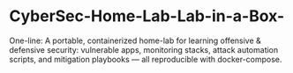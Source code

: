 # CyberSec-Home-Lab-Lab-in-a-Box-
One-line: A portable, containerized home-lab for learning offensive &amp; defensive security: vulnerable apps, monitoring stacks, attack automation scripts, and mitigation playbooks — all reproducible with docker-compose.
